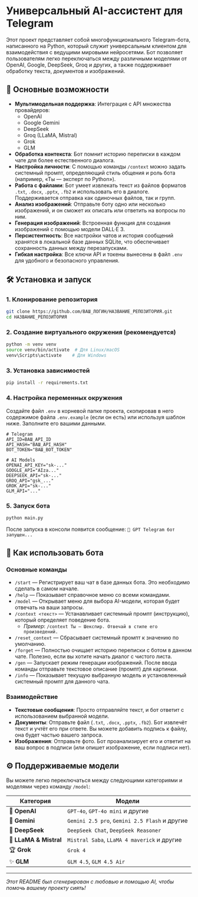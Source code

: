 # Универсальный AI-ассистент для Telegram

Этот проект представляет собой многофункционального Telegram-бота, написанного на Python, который служит универсальным клиентом для взаимодействия с ведущими мировыми нейросетями. Бот позволяет пользователям легко переключаться между различными моделями от OpenAI, Google, DeepSeek, Groq и других, а также поддерживает обработку текста, документов и изображений.

## 🚀 Основные возможности

- **Мультимодельная поддержка**: Интеграция с API множества провайдеров:
  - OpenAI
  - Google Gemini
  - DeepSeek
  - Groq (LLaMA, Mistral)
  - Grok
  - GLM
- **Обработка контекста**: Бот помнит историю переписки в каждом чате для более естественного диалога.
- **Настройка личности**: С помощью команды `/context` можно задать системный промпт, определяющий стиль общения и роль бота (например, «Ты — эксперт по Python»).
- **Работа с файлами**: Бот умеет извлекать текст из файлов форматов `.txt`, `.docx`, `.pptx`, `.fb2` и использовать его в диалоге. Поддерживается отправка как одиночных файлов, так и групп.
- **Анализ изображений**: Отправьте боту одно или несколько изображений, и он сможет их описать или ответить на вопросы по ним.
- **Генерация изображений**: Встроенная функция для создания изображений с помощью модели DALL·E 3.
- **Персистентность**: Все настройки чатов и история сообщений хранятся в локальной базе данных SQLite, что обеспечивает сохранность данных между перезапусками.
- **Гибкая настройка**: Все ключи API и токены вынесены в файл `.env` для удобного и безопасного управления.

## 🛠️ Установка и запуск

### 1. Клонирование репозитория
```bash
git clone https://github.com/ВАШ_ЛОГИН/НАЗВАНИЕ_РЕПОЗИТОРИЯ.git
cd НАЗВАНИЕ_РЕПОЗИТОРИЯ
```

### 2. Создание виртуального окружения (рекомендуется)
```bash
python -m venv venv
source venv/bin/activate  # Для Linux/macOS
venv\Scripts\activate    # Для Windows
```

### 3. Установка зависимостей
```bash
pip install -r requirements.txt
```

### 4. Настройка переменных окружения

Создайте файл `.env` в корневой папке проекта, скопировав в него содержимое файла `.env.example` (если он есть) или используя шаблон ниже. Заполните его вашими данными.

```env
# Telegram
API_ID=ВАШ_API_ID
API_HASH="ВАШ_API_HASH"
BOT_TOKEN="ВАШ_BOT_TOKEN"

# AI Models
OPENAI_API_KEY="sk-..."
GOOGLE_API="AIza..."
DEEPSEEK_API="sk-..."
GROQ_API="gsk_..."
GROK_API="sk-..."
GLM_API="..."
```

### 5. Запуск бота
```bash
python main.py
```
После запуска в консоли появится сообщение: `🤖 GPT Telegram бот запущен...`

## 📖 Как использовать бота

### Основные команды

- `/start` — Регистрирует ваш чат в базе данных бота. Это необходимо сделать в самом начале.
- `/help` — Показывает справочное меню со всеми командами.
- `/model` — Открывает меню для выбора AI-модели, которая будет отвечать на ваши запросы.
- `/context <текст>` — Устанавливает системный промпт (инструкцию), который определяет поведение бота.
  - *Пример*: `/context Ты — Шекспир. Отвечай в стиле его произведений.`
- `/reset_context` — Сбрасывает системный промпт к значению по умолчанию.
- `/forget` — Полностью очищает историю переписки с ботом в данном чате. Полезно, если вы хотите начать диалог с чистого листа.
- `/gen` — Запускает режим генерации изображений. После ввода команды отправьте текстовое описание (промпт) для картинки.
- `/info` — Показывает текущую выбранную модель и установленный системный промпт для данного чата.

### Взаимодействие

- **Текстовые сообщения**: Просто отправляйте текст, и бот ответит с использованием выбранной модели.
- **Документы**: Отправьте файл (`.txt`, `.docx`, `.pptx`, `.fb2`). Бот извлечёт текст и учтёт его при ответе. Вы можете добавить подпись к файлу, она будет частью вашего запроса.
- **Изображения**: Отправьте фото. Бот проанализирует его и ответит на ваш вопрос в подписи (или опишет изображение, если подписи нет).

## ⚙️ Поддерживаемые модели

Вы можете легко переключаться между следующими категориями и моделями через команду `/model`:

| Категория | Модели |
|-----------|--------|
| 🧠 **OpenAI** | `GPT-4o`, `GPT-4o mini` и другие |
| 🚀 **Gemini** | `Gemini 2.5 pro`, `Gemini 2.5 Flash` и другие |
| 🧪 **DeepSeek** | `DeepSeek Chat`, `DeepSeek Reasoner` |
| 🦙 **LLaMA & Mistral** | `Mistral Saba`, `LLaMA 4 maverick` и другие |
| 🏆 **Grok** | `Grok 4` |
| ✨ **GLM** | `GLM 4.5`, `GLM 4.5 Air` |

---

*Этот README был сгенерирован с любовью и помощью AI, чтобы помочь вашему проекту сиять!*
